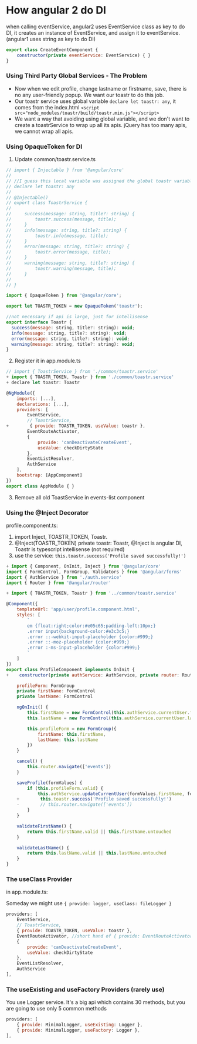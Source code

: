 # How angular 2 do DI

when calling eventService, angular2 uses EventService class as key to do DI, it creates an instance of EventService, and assign it to eventService. (angular1 uses string as key to do DI)

```javascript
export class CreateEventComponent {
    constructor(private eventService: EventService) { }
}
```

### Using Third Party Global Services - The Problem

* Now when we edit profile, change lastname or firstname, save, there is no any user-friendly popup. We want our toastr to do this job.
* Our toastr service uses global variable `declare let toastr: any`, it comes from the index.html `<script src="node_modules/toastr/build/toastr.min.js"></script>`
* We want a way that avoiding using global variable, and we don't want to create a toastrService to wrap up all its apis. jQuery has too many apis, we cannot wrap all apis.

### Using OpaqueToken for DI

1.  Update common/toastr.service.ts

```javascript
// import { Injectable } from '@angular/core'
//
// //I guess this local variable was assigned the global toastr variable
// declare let toastr: any
//
// @Injectable()
// export class ToastrService {
//
//     success(message: string, title?: string) {
//         toastr.success(message, title);
//     }
//     info(message: string, title?: string) {
//         toastr.info(message, title);
//     }
//     error(message: string, title?: string) {
//         toastr.error(message, title);
//     }
//     warning(message: string, title?: string) {
//         toastr.warning(message, title);
//     }
//
// }

import { OpaqueToken } from '@angular/core';

export let TOASTR_TOKEN = new OpaqueToken('toastr');

//not necessary if api is large, just for intellisense
export interface Toastr {
  success(message: string, title?: string): void;
  info(message: string, title?: string): void;
  error(message: string, title?: string): void;
  warning(message: string, title?: string): void;
}
```

2.  Register it in app.module.ts

```javascript
// import { ToastrService } from './common/toastr.service'
+ import { TOASTR_TOKEN, Toastr } from './common/toastr.service'
+ declare let toastr: Toastr

@NgModule({
    imports: [...],
    declarations: [...],
    providers: [
        EventService,
        // ToastrService,
+        { provide: TOASTR_TOKEN, useValue: toastr },
        EventRouteActivator,
        {
            provide: 'canDeactivateCreateEvent',
            useValue: checkDirtyState
        },
        EventListResolver,
        AuthService
    ],
    bootstrap: [AppComponent]
})
export class AppModule { }
```

3.  Remove all old ToastService in events-list component

### Using the @Inject Decorator

profile.component.ts:

1.  import Inject, TOASTR_TOKEN, Toastr.
1.  @Inject(TOASTR_TOKEN) private toastr: Toastr, @Inject is angular DI, Toastr is typescript intellisense (not required)
1.  use the service: `this.toastr.success('Profile saved successfully!')`

```javascript
+ import { Component, OnInit, Inject } from '@angular/core'
import { FormControl, FormGroup, Validators } from '@angular/forms'
import { AuthService } from './auth.service'
import { Router } from '@angular/router'

+ import { TOASTR_TOKEN, Toastr } from '../common/toastr.service'

@Component({
    templateUrl: 'app/user/profile.component.html',
    styles: [
        `
        em {float:right;color:#e05c65;padding-left:10px;}
        .error input{background-color:#e3c3c5;}
        .error ::-webkit-input-placeholder {color:#999;}
        .error ::-moz-placeholder {color:#999;}
        .error :-ms-input-placeholder {color:#999;}
        `
    ]
})
export class ProfileComponent implements OnInit {
+    constructor(private authService: AuthService, private router: Router, @Inject(TOASTR_TOKEN) private toastr: Toastr) { }

    profileForm: FormGroup
    private firstName: FormControl
    private lastName: FormControl

    ngOnInit() {
        this.firstName = new FormControl(this.authService.currentUser.firstName, [Validators.required, Validators.pattern('[a-zA-Z].*')])
        this.lastName = new FormControl(this.authService.currentUser.lastName, Validators.required)

        this.profileForm = new FormGroup({
            firstName: this.firstName,
            lastName: this.lastName
        })
    }

    cancel() {
        this.router.navigate(['events'])
    }

    saveProfile(formValues) {
        if (this.profileForm.valid) {
            this.authService.updateCurrentUser(formValues.firstName, formValues.lastName)
    +        this.toastr.success('Profile saved successfully!')
    -        // this.router.navigate(['events'])
        }
    }

    validateFirstName() {
        return this.firstName.valid || this.firstName.untouched
    }

    validateLastName() {
        return this.lastName.valid || this.lastName.untouched
    }
}
```

### The useClass Provider

in app.module.ts:

Someday we might use `{ provide: logger, useClass: fileLogger }`

```javascript
providers: [
    EventService,
    // ToastrService,
    { provide: TOASTR_TOKEN, useValue: toastr },
    EventRouteActivator, //short hand of { provide: EventRouteActivator, useClass: EventRouteActivator },
    {
        provide: 'canDeactivateCreateEvent',
        useValue: checkDirtyState
    },
    EventListResolver,
    AuthService
],
```

### The useExisting and useFactory Providers (rarely use)

You use Logger service. It's a big api which contains 30 methods, but you are going to use only 5 common methods

```javascript
providers: [
    { provide: MinimalLogger, useExisting: Logger },
    { provide: MinimalLogger, useFactory: Logger },
],
```
